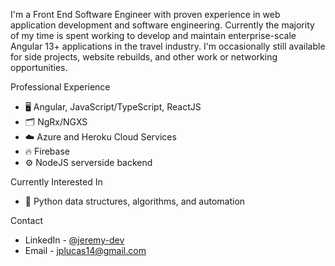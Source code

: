 I'm a Front End Software Engineer with proven experience in web application development and software engineering. Currently the majority of my time is spent working to develop and maintain enterprise-scale Angular 13+ applications in the travel industry. I'm occasionally still available for side projects, website rebuilds, and other work or networking opportunities.

Professional Experience
- 🖥 Angular, JavaScript/TypeScript, ReactJS 
- 🗂️ NgRx/NGXS
- ☁️ Azure and Heroku Cloud Services
- 🔥 Firebase
- ⚙️ NodeJS serverside backend

Currently Interested In
- 🐍 Python data structures, algorithms, and automation 

Contact
- LinkedIn - [@jeremy-dev](https://www.linkedin.com/in/jeremy-dev/)
- Email - [jplucas14@gmail.com](mailto:jplucas14@gmail.com)
